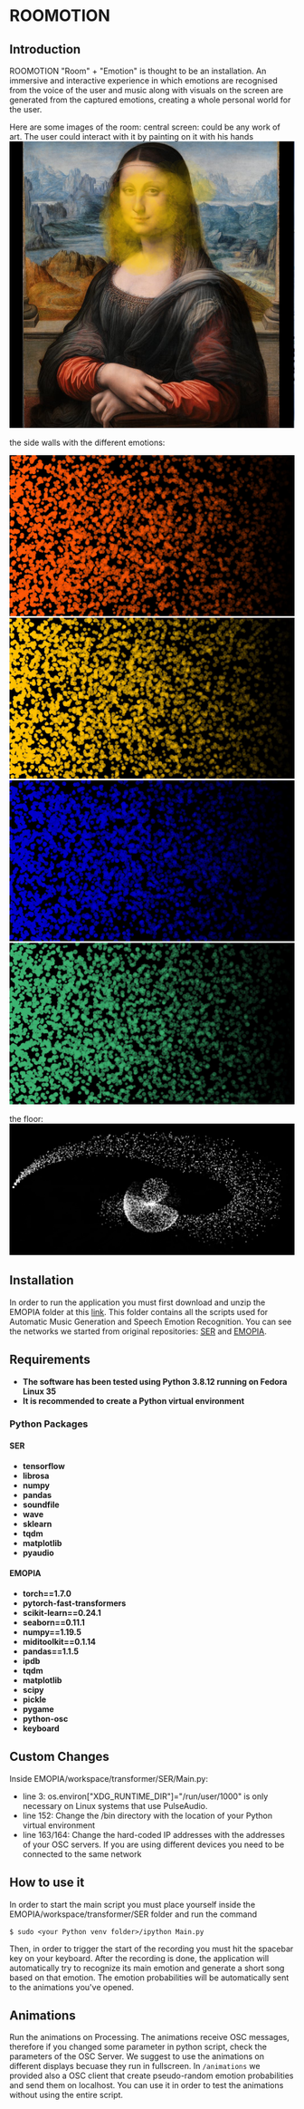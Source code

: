 # ROOMOTION
## Introduction
ROOMOTION "Room" + "Emotion" is thought to be an installation.
An immersive and interactive experience in which emotions are recognised 
from the voice of the user and music along with visuals on the screen are 
generated from the captured emotions, creating a whole personal world for the user.

Here are some images of the room:
central screen: could be any work of art. The user could interact with it by painting on it with his hands
![](images/CatturaMona.PNG)

the side walls with the different emotions:

![](images/Immagine1.png) ![](images/Immagine2.png) ![](images/Immagine3.png) ![](images/Immagine4.png)  

the floor:
![](images/floor.png) 

## Installation
In order to run the application you must first download and unzip the EMOPIA folder at this [link](https://drive.google.com/drive/folders/1XneQyTCLo9_nMvnhBh8rdnCdmAFoTWcL?usp=sharing). This folder contains all the scripts used for Automatic Music Generation and Speech Emotion Recognition. You can see the networks we started from original repositories: [SER](https://github.com/x4nth055/emotion-recognition-using-speech) and [EMOPIA](https://github.com/annahung31/EMOPIA).
## Requirements
- **The software has been tested using Python 3.8.12 running on Fedora Linux 35**
- **It is recommended to create a Python virtual environment**
### Python Packages
#### SER
- **tensorflow**
- **librosa**
- **numpy**
- **pandas**
- **soundfile**
- **wave**
- **sklearn**
- **tqdm**
- **matplotlib**
- **pyaudio**
#### EMOPIA
- **torch==1.7.0**
- **pytorch-fast-transformers**
- **scikit-learn==0.24.1**
- **seaborn==0.11.1**
- **numpy==1.19.5**
- **miditoolkit==0.1.14**
- **pandas==1.1.5**
- **ipdb**
- **tqdm**
- **matplotlib**
- **scipy**
- **pickle**
- **pygame**
- **python-osc**
- **keyboard**
## Custom Changes
Inside EMOPIA/workspace/transformer/SER/Main.py:
- line 3: os.environ["XDG_RUNTIME_DIR"]="/run/user/1000" is only necessary on Linux systems that use PulseAudio.
- line 152: Change the /bin directory with the location of your Python virtual environment
- line 163/164: Change the hard-coded IP addresses with the addresses of your OSC servers. If you are using different devices you need to be connected to the same network
## How to use it
In order to start the main script you must place yourself inside the EMOPIA/workspace/transformer/SER folder and run the command 
```
$ sudo <your Python venv folder>/ipython Main.py
```
Then, in order to trigger the start of the recording you must hit the spacebar key on your keyboard. After the recording is done, the application will automatically try to recognize its main emotion and generate a short song based on that emotion. The emotion probabilities will be automatically sent to the animations you've opened.
## Animations

Run the animations on Processing. The animations receive OSC messages, therefore if you changed some parameter in python script, check the parameters of the OSC Server. We suggest to use the animations on different displays becuase they run in fullscreen.
In `/animations` we provided also a OSC client that create pseudo-random emotion probabilities and send them on localhost. You can use it in order to test the animations without using the entire script.
